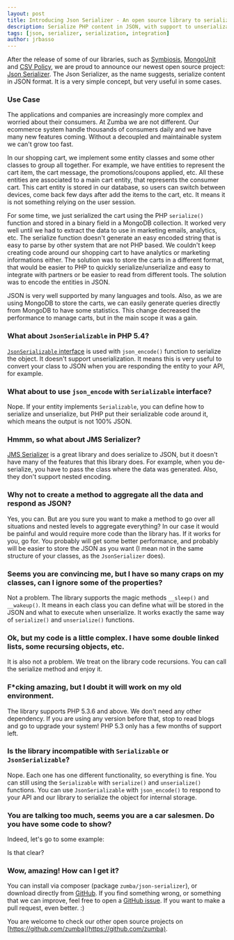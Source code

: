 ```yaml
---
layout: post
title: Introducing Json Serializer - An open source library to serialize to JSON
description: Serialize PHP content in JSON, with support to unserialization, even for objects.
tags: [json, serializer, serialization, integration]
author: jrbasso
---
```


After the release of some of our libraries, such as [Symbiosis](https://github.com/zumba/symbiosis),
[MongoUnit](https://github.com/zumba/mongounit) and [CSV Policy](https://github.com/zumba/csv-policy),
we are proud to announce our newest open source project: [Json Serializer](https://github.com/zumba/json-serializer).
The Json Serializer, as the name suggests, serialize content in JSON format. It is a very simple concept, but very
useful in some cases.

### Use Case

The applications and companies are increasingly more complex and worried about their consumers. At Zumba we are not
different. Our ecommerce system handle thousands of consumers daily and we have many new features coming. Without
a decoupled and maintainable system we can't grow too fast.

In our shopping cart, we implement some entity classes and some other classes to group all together. For example,
we have entities to represent the cart item, the cart message, the promotions/coupons applied, etc. All these entities
are associated to a main cart entity, that represents the consumer cart. This cart entity is stored in our database,
so users can switch between devices, come back few days after add the items to the cart, etc. It means it is not something
relying on the user session.

For some time, we just serialized the cart using the PHP `serialize()` function and stored in a binary field in
a MongoDB collection. It worked very well until we had to extract the data to use in marketing emails, analytics, etc.
The serialize function doesn't generate an easy encoded string that is easy to parse by other system that are not PHP
based. We couldn't keep creating code around our shopping cart to have analytics or marketing informations either. The
solution was to store the carts in a different format, that would be easier to PHP to quickly serialize/unserialize and
easy to integrate with partners or be easier to read from different tools. The solution was to encode the entities in
JSON.

JSON is very well supported by many languages and tools. Also, as we are using MongoDB to store the carts, we can easily
generate queries directly from MongoDB to have some statistics. This change decreased the performance to manage carts,
but in the main scope it was a gain.

### What about `JsonSerializable` in PHP 5.4?

[`JsonSerializable` interface](http://php.net/JsonSerializable) is used with `json_encode()` function to serialize the
object. It doesn't support unserialization. It means this is very useful to convert your class to JSON when you are
responding the entity to your API, for example.

### What about to use `json_encode` with `Serializable` interface?

Nope. If your entity implements `Serializable`, you can define how to serialize and unserialize, but PHP put their
serializable code around it, which means the output is not 100% JSON.

### Hmmm, so what about JMS Serializer?

[JMS Serializer](http://jmsyst.com/libs/serializer) is a great library and does serialize to JSON, but it doesn't have
many of the features that this library does. For example, when you de-serialize, you have to pass the class where the
data was generated. Also, they don't support nested encoding. 

### Why not to create a method to aggregate all the data and respond as JSON?

Yes, you can. But are you sure you want to make a method to go over all situations and nested levels to aggregate
everything? In our case it would be painful and would require more code than the library has. If it works for you,
go for. You probably will get some better performance, and probably will be easier to store the JSON as you want
(I mean not in the same structure of your classes, as the `JsonSerializer` does).

### Seems you are convincing me, but I have so many craps on my classes, can I ignore some of the properties?

Not a problem. The library supports the magic methods `__sleep()` and `__wakeup()`. It means in each class you can
define what will be stored in the JSON and what to execute when unserialize. It works exactly the same way of
`serialize()` and `unserialize()` functions.

### Ok, but my code is a little complex. I have some double linked lists, some recursing objects, etc.

It is also not a problem. We treat on the library code recursions. You can call the serialize method and enjoy it.

### F\*cking amazing, but I doubt it will work on my old environment.

The library supports PHP 5.3.6 and above. We don't need any other dependency. If you are using any version before
that, stop to read blogs and go to upgrade your system! PHP 5.3 only has a few months of support left.

### Is the library incompatible with `Serializable` or `JsonSerializable`?

Nope. Each one has one different functionality, so everything is fine. You can still using the `Serializable` with
`serialize()` and `unserialize()` functions. You can use `JsonSerializable` with `json_encode()` to respond to your
API and our library to serialize the object for internal storage.

### You are talking too much, seems you are a car salesmen. Do you have some code to show?

Indeed, let's go to some example:

<script src="https://gist.github.com/jrbasso/e0801a89bacad0262189.js?file=json_serializer.php"> </script>

Is that clear?

### Wow, amazing! How can I get it?

You can install via composer (package `zumba/json-serializer`), or download directly from [GitHub](https://github.com/zumba/json-serializer).
If you find something wrong, or something that we can improve, feel free to open a [GitHub issue](https://github.com/zumba/json-serializer/issues).
If you want to make a pull request, even better. :)

You are welcome to check our other open source projects on [https://github.com/zumba](https://github.com/zumba).
